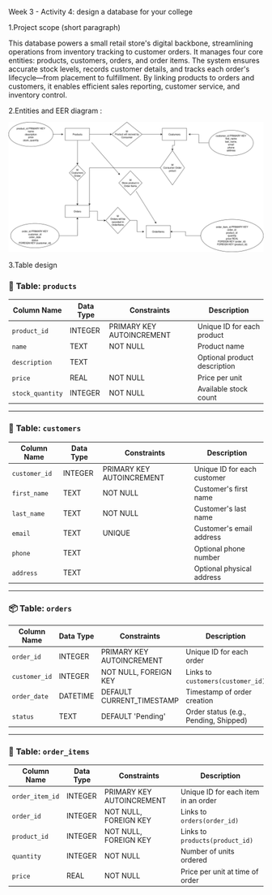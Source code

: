 Week 3 - Activity 4: design a database for your college

1.Project scope (short paragraph)

This database powers a small retail store's digital backbone, streamlining operations from inventory tracking to customer orders. It manages four core entities: products, customers, orders, and order items. The system ensures accurate stock levels, records customer details, and tracks each order's lifecycle—from placement to fulfillment. By linking products to orders and customers, it enables efficient sales reporting, customer service, and inventory control.

2.Entities and EER diagram : 

![Database Schema](./Diagram2.svg)

3.Table design

### 🧾 **Table: `products`**
| Column Name      | Data Type | Constraints                  | Description                        |
|------------------|-----------|------------------------------|------------------------------------|
| `product_id`     | INTEGER   | PRIMARY KEY AUTOINCREMENT    | Unique ID for each product         |
| `name`           | TEXT      | NOT NULL                     | Product name                       |
| `description`    | TEXT      |                              | Optional product description       |
| `price`          | REAL      | NOT NULL                     | Price per unit                     |
| `stock_quantity` | INTEGER   | NOT NULL                     | Available stock count              |

---

### 👤 **Table: `customers`**
| Column Name   | Data Type | Constraints               | Description                      |
|---------------|-----------|---------------------------|----------------------------------|
| `customer_id` | INTEGER   | PRIMARY KEY AUTOINCREMENT | Unique ID for each customer      |
| `first_name`  | TEXT      | NOT NULL                  | Customer's first name            |
| `last_name`   | TEXT      | NOT NULL                  | Customer's last name             |
| `email`       | TEXT      | UNIQUE                    | Customer's email address         |
| `phone`       | TEXT      |                           | Optional phone number            |
| `address`     | TEXT      |                           | Optional physical address        |

---

### 📦 **Table: `orders`**
| Column Name   | Data Type | Constraints               | Description                          |
|---------------|-----------|---------------------------|--------------------------------------|
| `order_id`    | INTEGER   | PRIMARY KEY AUTOINCREMENT | Unique ID for each order             |
| `customer_id` | INTEGER   | NOT NULL, FOREIGN KEY     | Links to `customers(customer_id)`    |
| `order_date`  | DATETIME  | DEFAULT CURRENT_TIMESTAMP | Timestamp of order creation          |
| `status`      | TEXT      | DEFAULT 'Pending'         | Order status (e.g., Pending, Shipped)|

---

### 🧮 **Table: `order_items`**
| Column Name     | Data Type | Constraints               | Description                          |
|------------------|-----------|---------------------------|--------------------------------------|
| `order_item_id`  | INTEGER   | PRIMARY KEY AUTOINCREMENT | Unique ID for each item in an order  |
| `order_id`       | INTEGER   | NOT NULL, FOREIGN KEY     | Links to `orders(order_id)`          |
| `product_id`     | INTEGER   | NOT NULL, FOREIGN KEY     | Links to `products(product_id)`      |
| `quantity`       | INTEGER   | NOT NULL                  | Number of units ordered              |
| `price`          | REAL      | NOT NULL                  | Price per unit at time of order      |
